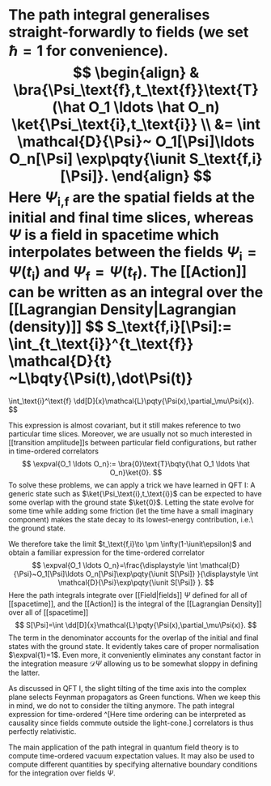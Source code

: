 The path integral  generalises straight-forwardly to fields
(we set $\hbar=1$ for convenience).
$$
\begin{align}
&
\bra{\Psi_\text{f},t_\text{f}}\text{T}(\hat O_1 \ldots \hat O_n)
\ket{\Psi_\text{i},t_\text{i}}
\\
&=
\int \mathcal{D}{\Psi}~
O_1[\Psi]\ldots O_n[\Psi]
\exp\pqty{\iunit S_\text{f,i}[\Psi]}.
\end{align}
$$
Here $\Psi_\text{i,f}$ are the spatial fields at the initial
and final time slices,
whereas $\Psi$ is a field in spacetime which
interpolates between the fields $\Psi_\text{i}=\Psi(t_\text{i})$ and $\Psi_\text{f}=\Psi(t_\text{f})$.
The [[Action]] can be written as an integral over the [[Lagrangian Density|Lagrangian (density)]]
$$
S_\text{f,i}[\Psi]:=
\int_{t_\text{i}}^{t_\text{f}} \mathcal{D}{t} ~L\bqty{\Psi(t),\dot\Psi(t)}
=
\int_\text{i}^\text{f} \dd[D]{x}\mathcal{L}\pqty{\Psi(x),\partial_\mu\Psi(x)}.
$$

This expression is almost covariant, but it still makes reference to
two particular time slices.
Moreover, we are usually not so much interested in
[[transition amplitude]]s between particular field configurations,
but rather in time-ordered correlators
$$
\expval{O_1 \ldots O_n}:=
\bra{0}\text{T}\bqty{\hat O_1 \ldots \hat O_n}\ket{0}.
$$
To solve these problems, we can apply a trick we have
learned in QFT I: A generic state
such as $\ket{\Psi_\text{i},t_\text{i}}$ can be expected to have some overlap with
the ground state $\ket{0}$.
Letting the state evolve for some time while adding some friction
(let the time have a small imaginary component)
makes the state decay to its lowest-energy contribution,
i.e.\ the ground state.

We therefore take the limit $t_\text{f,i}\to \pm \infty(1-\iunit\epsilon)$
and obtain a familiar expression for the time-ordered correlator
$$
\expval{O_1 \ldots O_n}=\frac{\displaystyle
\int \mathcal{D}{\Psi}~O_1[\Psi]\ldots O_n[\Psi]\exp\pqty{\iunit  S[\Psi]}
}{\displaystyle
\int \mathcal{D}{\Psi}\exp\pqty{\iunit  S[\Psi]}
}.
$$
Here the path integrals integrate over [[Field|fields]] $\Psi$ defined for all of [[spacetime]],
and the [[Action]] is the integral of the [[Lagrangian Density]] over all
of [[spacetime]]
$$
S[\Psi]=\int \dd[D]{x}\mathcal{L}\pqty{\Psi(x),\partial_\mu\Psi(x)}.
$$
The term in the denominator accounts for the
overlap of the initial and final states with the ground state.
It evidently takes care of proper normalisation $\expval{1}=1$.
Even more, it conveniently eliminates any constant factor
in the integration measure $\mathcal{D}{\Psi}$ allowing us to
be somewhat sloppy in defining the latter.

As discussed in QFT I, the slight tilting of the time axis
into the complex plane selects Feynman propagators as Green functions.
When we keep this in mind, we do not to consider the tilting anymore.
The path integral expression for time-ordered
^[Here time ordering can be interpreted as causality
since fields commute outside the light-cone.]
correlators is thus perfectly relativistic.

The main application of the path integral
in quantum field theory is to
compute time-ordered vacuum expectation values.
It may also be used to compute different quantities
by specifying alternative boundary conditions
for the integration over fields $\Psi$.